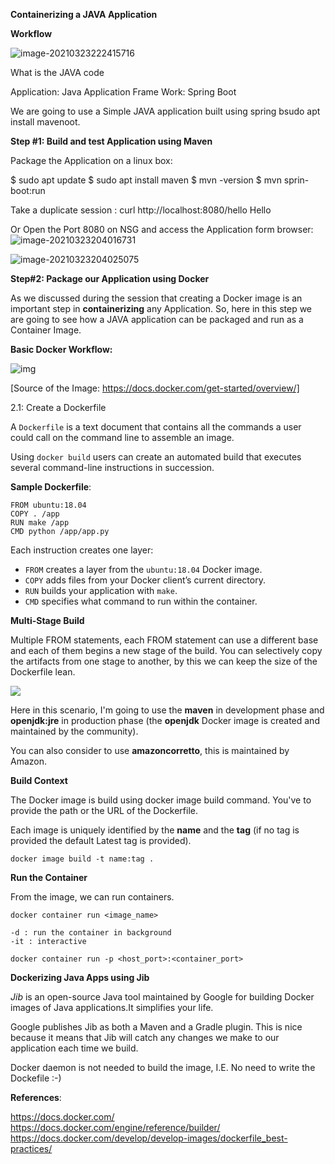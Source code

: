 **Containerizing a JAVA Application**



**Workflow** 

![image-20210323222415716](C:\Users\rachaube\AppData\Roaming\Typora\typora-user-images\image-20210323222415716.png)

What is the JAVA code

Application: Java Application
Frame Work: Spring Boot

We are going to use a Simple JAVA application built using spring bsudo apt install mavenoot.

**Step #1: Build and test Application using Maven**

Package the Application on a linux box:

$ sudo apt update
$ sudo apt install maven
$ mvn -version
$ mvn sprin-boot:run

Take a duplicate session :
curl http://localhost:8080/hello
Hello

Or Open the Port 8080 on NSG and access the Application form browser:
![image-20210323204016731](C:\Users\rachaube\AppData\Roaming\Typora\typora-user-images\image-20210323204016731.png)

![image-20210323204025075](C:\Users\rachaube\AppData\Roaming\Typora\typora-user-images\image-20210323204025075.png)



**Step#2: Package our Application using Docker**

As we discussed during the session that creating a Docker image is an important step in **containerizing** any Application. So, here in this step we are going to see how a JAVA application can be packaged and run as a Container Image.



**Basic Docker Workflow:**

![img](https://docs.docker.com/engine/images/architecture.svg)

[Source of the Image: https://docs.docker.com/get-started/overview/]



2.1: Create a Dockerfile

 A `Dockerfile` is a text document that contains all the commands a user could call on the command line to assemble an image. 

Using `docker build` users can create an automated build that executes several command-line instructions in succession.

**Sample Dockerfile**:

```
FROM ubuntu:18.04
COPY . /app
RUN make /app
CMD python /app/app.py
```

Each instruction creates one layer:

- `FROM` creates a layer from the `ubuntu:18.04` Docker image.
- `COPY` adds files from your Docker client’s current directory.
- `RUN` builds your application with `make`.
- `CMD` specifies what command to run within the container.



**Multi-Stage Build**

Multiple FROM statements, each FROM statement can use a different base and each of them begins a new stage of the build. You can selectively copy the artifacts from one stage to another, by this we can keep the size of the Dockerfile lean.



![](C:\Users\rachaube\AppData\Roaming\Typora\typora-user-images\image-20210323222519786.png)



Here in this scenario, I'm going to use the **maven**  in development phase and **openjdk:jre** in production phase (the **openjdk** Docker image is created and maintained by the community).

You can also consider to use **amazoncorretto**,  this is maintained by Amazon.

**Build Context**

The Docker image is build using docker image build command. You've to provide the path or the URL of the Dockerfile.

Each image is uniquely identified by the **name** and the **tag** (if no tag is  provided the default Latest tag is provided).

```
docker image build -t name:tag .
```

**Run the Container**

From the image, we can run containers.

```
docker container run <image_name>

-d : run the container in background
-it : interactive

docker container run -p <host_port>:<container_port>
```



**Dockerizing Java Apps using Jib**

*Jib* is an open-source Java tool maintained by Google for building Docker images of Java applications.It simplifies your life.

Google publishes Jib as both a Maven and a Gradle plugin. This is nice because it means that Jib will catch any changes we make to our application each time we build.

Docker daemon is not needed to build the image, I.E. No need to write the Dockefile :-)



**References**:

https://docs.docker.com/
https://docs.docker.com/engine/reference/builder/
https://docs.docker.com/develop/develop-images/dockerfile_best-practices/